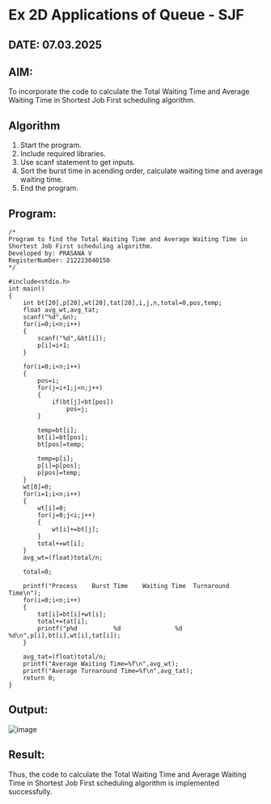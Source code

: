 # Ex 2D Applications of Queue - SJF
## DATE: 07.03.2025
## AIM:
To incorporate the code to calculate the Total Waiting Time and Average Waiting Time in Shortest Job First scheduling algorithm.
## Algorithm
1. Start the program.
2. Include required libraries.
3. Use scanf statement to get inputs.
4. Sort the burst time in acending order, calculate waiting time and average waiting time.
5. End the program.

## Program:
```
/*
Program to find the Total Waiting Time and Average Waiting Time in Shortest Job First scheduling algorithm.
Developed by: PRASANA V
RegisterNumber: 212223040150 
*/

#include<stdio.h>
int main()
{
    int bt[20],p[20],wt[20],tat[20],i,j,n,total=0,pos,temp;
    float avg_wt,avg_tat;
    scanf("%d",&n);
    for(i=0;i<n;i++)
    {
        scanf("%d",&bt[i]);
        p[i]=i+1;    
    }

    for(i=0;i<n;i++)
    {
        pos=i;
        for(j=i+1;j<n;j++)
        {
            if(bt[j]<bt[pos])
                pos=j;
        }
 
        temp=bt[i];
        bt[i]=bt[pos];
        bt[pos]=temp;
 
        temp=p[i];
        p[i]=p[pos];
        p[pos]=temp;
    }
    wt[0]=0;
    for(i=1;i<n;i++)
    {
        wt[i]=0;
        for(j=0;j<i;j++)
        {
            wt[i]+=bt[j];
        }
        total+=wt[i];
    }
    avg_wt=(float)total/n;
    
    total=0;
 
    printf("Process    Burst Time    Waiting Time  Turnaround Time\n");
    for(i=0;i<n;i++)
    {
        tat[i]=bt[i]+wt[i];
        total+=tat[i];
        printf("p%d          %d               %d             %d\n",p[i],bt[i],wt[i],tat[i]);
    }
 
    avg_tat=(float)total/n;
    printf("Average Waiting Time=%f\n",avg_wt);
    printf("Average Turnaround Time=%f\n",avg_tat);
    return 0;
}

```

## Output:

![image](https://github.com/user-attachments/assets/df1a964e-1a48-477a-8803-1bbd3a90975d)

## Result:
Thus, the code to calculate the Total Waiting Time and Average Waiting Time in Shortest Job First scheduling algorithm is implemented successfully.
